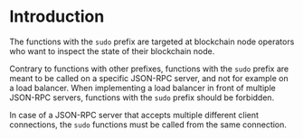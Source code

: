 # Introduction

The functions with the `sudo` prefix are targeted at blockchain node operators who want to inspect the state of their blockchain node.

Contrary to functions with other prefixes, functions with the `sudo` prefix are meant to be called on a specific JSON-RPC server, and not for example on a load balancer. When implementing a load balancer in front of multiple JSON-RPC servers, functions with the `sudo` prefix should be forbidden.

In case of a JSON-RPC server that accepts multiple different client connections, the `sudo` functions must be called from the same connection.
